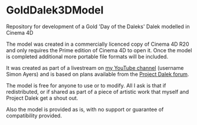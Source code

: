 # GoldDalek3DModel
Repository for development of a Gold 'Day of the Daleks' Dalek modelled in Cinema 4D

The model was created in a commercially licenced copy of Cinema 4D R20 and only requires the Prime edition of Cinema 4D to open it.
Once the model is completed additional more portable file formats will be included.

It was created as part of a livestream on [my YouTube channel](https://www.youtube.com/channel/UCTl9KbXktb6-qOB7mcN9F1g) (username Simon Ayers) and is based on plans available from the [Project Dalek forum](http://www.projectdalek.com).

The model is free for anyone to use or to modify.  All I ask is that if redistributed, or if shared as part of a piece of artistic work that myself and Project Dalek get a shout out.

Also the model is provided as is, with no support or guarantee of compatibility provided.
